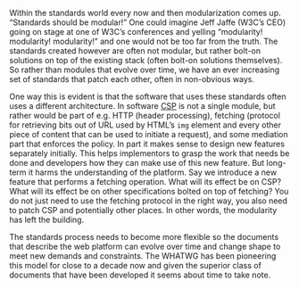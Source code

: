 

Within the standards world every now and then modularization comes up. “Standards should be modular!” One
could imagine Jeff Jaffe (W3C’s CEO) going on stage at one of W3C’s conferences and yelling “modularity!
modularity! modularity!” and one would not be too far from the truth. The standards created however are
often not modular, but rather bolt-on solutions on top of the existing stack (often bolt-on solutions
themselves). So rather than modules that evolve over time, we have an ever increasing set of standards that
patch each other, often in non-obvious ways.

One way this is evident is that the software that uses these standards often uses a different architecture. In
software [CSP](http://www.w3.org/TR/CSP/) is not a single module, but rather would be part of e.g. HTTP
(header processing), fetching (protocol for retrieving bits out of URL used by HTML’s `img` element and
every other piece of content that can be used to initiate a request), and some mediation part that enforces
the policy. In part it makes sense to design new features separately initially. This helps implementors to
grasp the work that needs be done and developers how they can make use of this new feature. But long-term it
harms the understanding of the platform. Say we introduce a new feature that performs a fetching operation.
What will its effect be on CSP? What will its effect be on other specifications bolted on top of fetching? You
do not just need to use the fetching protocol in the right way, you also need to patch CSP and potentially
other places. In other words, the modularity has left the building.

The standards process needs to become more flexible so the documents that describe the web platform can evolve
over time and change shape to meet new demands and constraints. The WHATWG has been pioneering this model for
close to a decade now and given the superior class of documents that have been developed it seems about time
to take note.